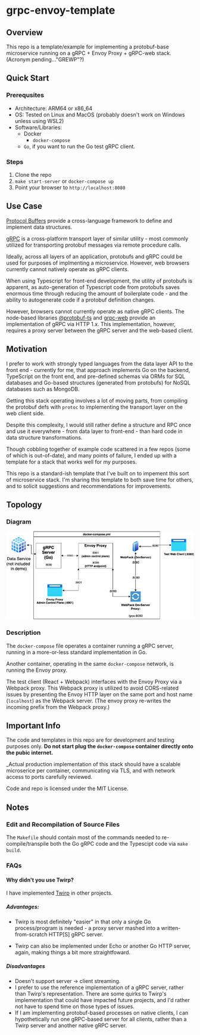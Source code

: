 # grpc-envoy-template

## Overview

This repo is a template/example for implementing a protobuf-base microservice running on a gRPC + Envoy Proxy + gRPC-web stack. (Acronym pending..."GREWP"?)

## Quick Start

### Prerequsites

- Architecture: ARM64 or x86_64
- OS: Tested on Linux and MacOS (probably doesn't work on Windows unless using WSL2)
- Software/Libraries:
  - Docker
    - `docker-compose` 
  - `Go`, if you want to run the Go test gRPC client.

### Steps

1. Clone the repo
2. `make start-server` or `docker-compose up`
3. Point your browser to `http://localhost:8080`

## Use Case

[Protocol Buffers](https://developers.google.com/protocol-buffers/docs/proto3) provide a cross-language framework to define and implement data structures.

[gRPC](https://grpc.io/) is a cross-platform transport layer of similar utility - most commonly utilized for transporting protobuf messages via remote procedure calls.

Ideally, across all layers of an application, protobufs and gRPC could be used for purposes of implmenting a microservice. However, web browsers currently cannot natively operate as gRPC clients.

When using Typescript for front-end development, the utility of protobufs is apparent, as auto-generation of Typescript code from protobufs saves enormous time through reducing the amount of boilerplate code - and the ability to autogenerate code if a protobuf definition changes. 

However, browsers cannot currently operate as native gRPC clients. The node-based libraries [@protobuf-ts](https://www.npmjs.com/package/@protobuf-ts) and [grpc-web](https://github.com/grpc/grpc-web) provide an implementation of gRPC via HTTP 1.x. This implementation, however, requires a proxy server between the gRPC server and the web-based client.


## Motivation

I prefer to work with strongly typed languages from the data layer API to the front end - currently for me, that approach implements Go on the backend, TypeScript on the front end, and pre-defined schemas via ORMs for SQL databases and Go-based structures (generated from protobufs) for NoSQL databases such as MongoDB.

Getting this stack operating involves a lot of moving parts, from compiling the protobuf defs with `protoc` to implementing the transport layer on the web client side.

Despite this complexity, I would still rather define a structure and RPC once and use it everywhere - from data layer to front-end - than hard code in data structure transformations.

Though cobbling together of example code scattered in a few repos (some of which is out-of-date), and many points of failure, I ended up with a template for a stack that works well for my purposes.

This repo is a standard-ish template that I've built on to impement this sort of microservice stack. I'm sharing this template to both save time for others, and to solicit suggestions and recommendations for improvements.

## Topology

### Diagram

![Diagram of proxy and server topology](StackDiagram.drawio2.png)

### Description

The `docker-compose` file operates a container running a gRPC server, running in a more-or-less standard implementation in Go.

Another container, operating in the same `docker-compose` network, is running the Envoy proxy. 

The test client (React + Webpack) interfaces with the Envoy Proxy via a Webpack proxy. This Webpack proxy is utilized to avoid CORS-related issues by presenting the Envoy HTTP layer on the same port and host name (`localhost`) as the Webpack server. (The envoy proxy re-writes the incoming prefix from the Webpack proxy.)

## Important Info

The code and templates in this repo are for development and testing purposes only. __Do not start plug the `docker-compose` container directly onto the pubic internet.__

_Actual production implementation of this stack should have a scalable microserice per container, communicating via TLS, and with network access to ports carefully reviewed.

Code and repo is licensed under the MIT License. 

## Notes

### Edit and Recompilation of Source Files

The `Makefile` should contain most of the commands needed to re-compile/transpile both the Go gRPC code and the Typescipt code via `make build`.

### FAQs

#### Why didn't you use Twirp?

I have implemented [Twirp](https://github.com/twitchtv/twirp) in other projects.

##### Advantages:

- Twirp is most definitely "easier" in that only a single Go process/program is needed - a proxy server mashed into a written-from-scratch HTTP[S] gRPC server.

- Twirp can also be implemented under Echo or another Go HTTP server, again, making things a bit more straightfoward.

##### Disadvantages

- Doesn't support server -> client streaming.
- I prefer to use the reference implementation of a gRPC server, rather than Twirp's representation. There are some quirks to Twirp's implementation that could have impacted future projects, and I'd rather not have to spend time on those types of issues.
- If I am implementing protobuf-based processes on native clients, I can hypothetically run one gRPC-based server for all clients, rather than a Twirp server and another native gRPC server.
